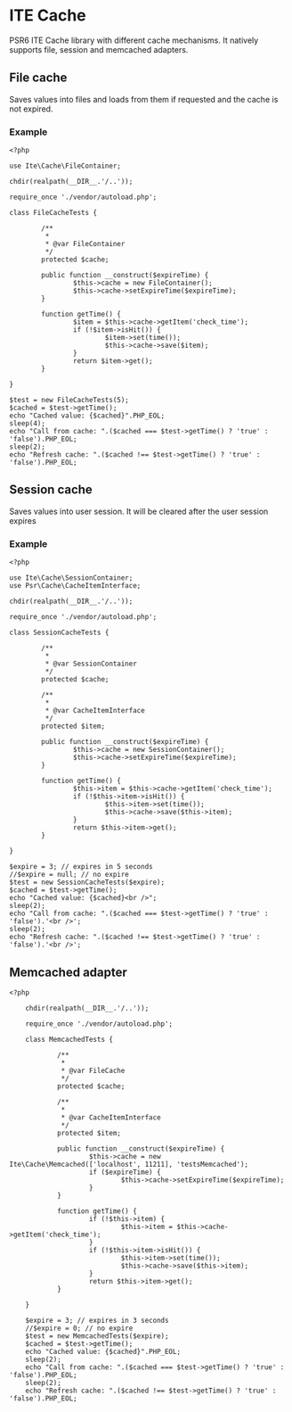 # ITE Cache
PSR6 ITE Cache library with different cache mechanisms. It natively supports
file, session and memcached adapters.

## File cache
Saves values into files and loads from them if requested and the cache is not
expired.

### Example
    <?php

    use Ite\Cache\FileContainer;

    chdir(realpath(__DIR__.'/..'));

    require_once './vendor/autoload.php';

    class FileCacheTests {

            /**
             *
             * @var FileContainer
             */
            protected $cache;

            public function __construct($expireTime) {
                    $this->cache = new FileContainer();
                    $this->cache->setExpireTime($expireTime);
            }

            function getTime() {
                    $item = $this->cache->getItem('check_time');
                    if (!$item->isHit()) {
                            $item->set(time());
                            $this->cache->save($item);
                    }
                    return $item->get();
            }

    }

    $test = new FileCacheTests(5);
    $cached = $test->getTime();
    echo "Cached value: {$cached}".PHP_EOL;
    sleep(4);
    echo "Call from cache: ".($cached === $test->getTime() ? 'true' : 'false').PHP_EOL;
    sleep(2);
    echo "Refresh cache: ".($cached !== $test->getTime() ? 'true' : 'false').PHP_EOL;

## Session cache
Saves values into user session. It will be cleared after the user session expires

### Example

    <?php

    use Ite\Cache\SessionContainer;
    use Psr\Cache\CacheItemInterface;

    chdir(realpath(__DIR__.'/..'));

    require_once './vendor/autoload.php';

    class SessionCacheTests {

            /**
             *
             * @var SessionContainer
             */
            protected $cache;

            /**
             *
             * @var CacheItemInterface
             */
            protected $item;

            public function __construct($expireTime) {
                    $this->cache = new SessionContainer();
                    $this->cache->setExpireTime($expireTime);
            }

            function getTime() {
                    $this->item = $this->cache->getItem('check_time');
                    if (!$this->item->isHit()) {
                            $this->item->set(time());
                            $this->cache->save($this->item);
                    }
                    return $this->item->get();
            }

    }

    $expire = 3; // expires in 5 seconds
    //$expire = null; // no expire
    $test = new SessionCacheTests($expire);
    $cached = $test->getTime();
    echo "Cached value: {$cached}<br />";
    sleep(2);
    echo "Call from cache: ".($cached === $test->getTime() ? 'true' : 'false').'<br />';
    sleep(2);
    echo "Refresh cache: ".($cached !== $test->getTime() ? 'true' : 'false').'<br />';

## Memcached adapter

    <?php

        chdir(realpath(__DIR__.'/..'));

        require_once './vendor/autoload.php';

        class MemcachedTests {

                /**
                 *
                 * @var FileCache
                 */
                protected $cache;

                /**
                 *
                 * @var CacheItemInterface
                 */
                protected $item;

                public function __construct($expireTime) {
                        $this->cache = new Ite\Cache\Memcached(['localhost', 11211], 'testsMemcached');
                        if ($expireTime) {
                                $this->cache->setExpireTime($expireTime);
                        }
                }

                function getTime() {
                        if (!$this->item) {
                                $this->item = $this->cache->getItem('check_time');
                        }
                        if (!$this->item->isHit()) {
                                $this->item->set(time());
                                $this->cache->save($this->item);
                        }
                        return $this->item->get();
                }

        }

        $expire = 3; // expires in 3 seconds
        //$expire = 0; // no expire
        $test = new MemcachedTests($expire);
        $cached = $test->getTime();
        echo "Cached value: {$cached}".PHP_EOL;
        sleep(2);
        echo "Call from cache: ".($cached === $test->getTime() ? 'true' : 'false').PHP_EOL;
        sleep(2);
        echo "Refresh cache: ".($cached !== $test->getTime() ? 'true' : 'false').PHP_EOL;